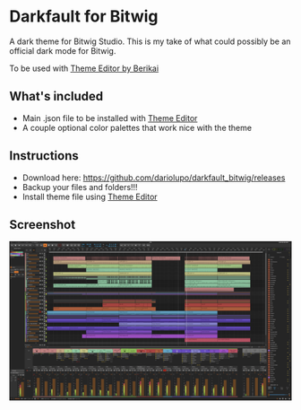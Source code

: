 # Darkfault for Bitwig
A dark theme for Bitwig Studio. 
This is my take of what could possibly be an official dark mode for Bitwig. 

To be used with [Theme Editor by Berikai](https://github.com/Berikai/bitwig-theme-editor)

## What's included
- Main .json file to be installed with [Theme Editor](https://github.com/Berikai/bitwig-theme-editor)
- A couple optional color palettes that work nice with the theme

## Instructions
- Download here: https://github.com/dariolupo/darkfault_bitwig/releases
- Backup your files and folders!!!
- Install theme file using [Theme Editor](https://github.com/Berikai/bitwig-theme-editor)
  
## Screenshot

![Screenshot](https://github.com/dariolupo/darkfault_bitwig/blob/main/darkfault.png)
